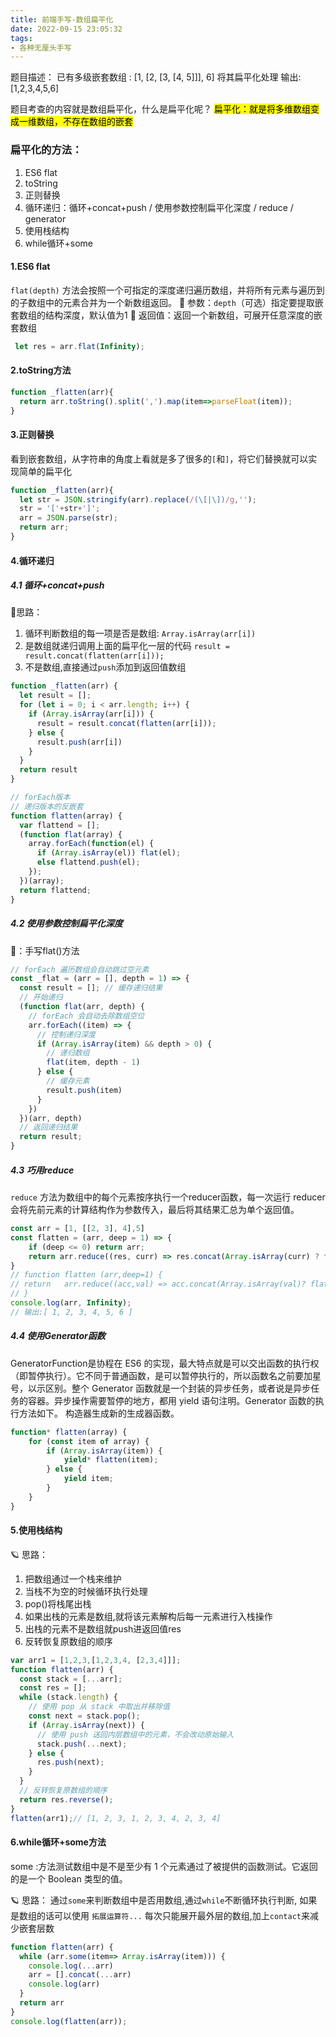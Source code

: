 ```yaml
---
title: 前端手写-数组扁平化
date: 2022-09-15 23:05:32
tags:
- 各种无厘头手写
---
```

题目描述：
已有多级嵌套数组 : [1, [2, [3, [4, 5]]], 6] 将其扁平化处理 输出: [1,2,3,4,5,6]

题目考查的内容就是数组扁平化，什么是扁平化呢？
<mark>扁平化：就是将多维数组变成一维数组，不存在数组的嵌套</mark>

### 扁平化的方法：
1. ES6 flat
2. toString
3. 正则替换
4. 循环递归：循环+concat+push / 使用参数控制扁平化深度 / reduce / generator
5. 使用栈结构
6. while循环+some
 
#### 1.ES6 flat
`flat(depth)` 方法会按照一个可指定的深度递归遍历数组，并将所有元素与遍历到的子数组中的元素合并为一个新数组返回。
🌟 参数：`depth`（可选）指定要提取嵌套数组的结构深度，默认值为1
🌟 返回值：返回一个新数组，可展开任意深度的嵌套数组
```javascript
 let res = arr.flat(Infinity);
```

#### 2.toString方法
```javascript
function _flatten(arr){
  return arr.toString().split(',').map(item=>parseFloat(item));
}
```

#### 3.正则替换
看到嵌套数组，从字符串的角度上看就是多了很多的`[`和`]`，将它们替换就可以实现简单的扁平化
```javascript
function _flatten(arr){
  let str = JSON.stringify(arr).replace(/(\[|\])/g,'');
  str = '['+str+']';
  arr = JSON.parse(str);
  return arr;
}
```

#### 4.循环递归
##### 4.1 循环+concat+push
🌟思路：
1. 循环判断数组的每一项是否是数组: `Array.isArray(arr[i])`
2. 是数组就递归调用上面的扁平化一层的代码 `result = result.concat(flatten(arr[i]));`
3. 不是数组,直接通过`push`添加到返回值数组

```javascript
function _flatten(arr) {
  let result = [];
  for (let i = 0; i < arr.length; i++) {
    if (Array.isArray(arr[i])) {
      result = result.concat(flatten(arr[i]));
    } else {
      result.push(arr[i])
    }
  }
  return result
}

// forEach版本
// 递归版本的反嵌套
function flatten(array) {
  var flattend = [];
  (function flat(array) {
    array.forEach(function(el) {
      if (Array.isArray(el)) flat(el);
      else flattend.push(el);
    });
  })(array);
  return flattend;
}
```
##### 4.2 使用参数控制扁平化深度
🌟：手写flat()方法
```javascript
// forEach 遍历数组会自动跳过空元素
const _flat = (arr = [], depth = 1) => {
  const result = []; // 缓存递归结果
  // 开始递归
  (function flat(arr, depth) {
    // forEach 会自动去除数组空位
    arr.forEach((item) => {
      // 控制递归深度
      if (Array.isArray(item) && depth > 0) {
        // 递归数组
        flat(item, depth - 1)
      } else {
        // 缓存元素
        result.push(item)
      }
    })
  })(arr, depth)
  // 返回递归结果
  return result;
}
```

##### 4.3 巧用reduce
`reduce` 方法为数组中的每个元素按序执行一个reducer函数，每一次运行 reducer 会将先前元素的计算结构作为参数传入，最后将其结果汇总为单个返回值。
```javascript
const arr = [1, [[2, 3], 4],5]
const flatten = (arr, deep = 1) => {
    if (deep <= 0) return arr;
    return arr.reduce((res, curr) => res.concat(Array.isArray(curr) ? flatten(curr, deep - 1) : curr), [])
}
// function flatten (arr,deep=1) {
// return   arr.reduce((acc,val) => acc.concat(Array.isArray(val)? flatten(val,deep-1):val),[])
// }
console.log(arr, Infinity);
// 输出:[ 1, 2, 3, 4, 5, 6 ]
```

##### 4.4 使用Generator函数

GeneratorFunction是协程在 ES6 的实现，最大特点就是可以交出函数的执行权（即暂停执行）。它不同于普通函数，是可以暂停执行的，所以函数名之前要加星号，以示区别。整个 Generator 函数就是一个封装的异步任务，或者说是异步任务的容器。异步操作需要暂停的地方，都用 yield 语句注明。Generator 函数的执行方法如下。
构造器生成新的生成器函数。
```javascript
function* flatten(array) {
    for (const item of array) {
        if (Array.isArray(item)) {
            yield* flatten(item);
        } else {
            yield item;
        }
    }
}

```

#### 5.使用栈结构
🪐 思路：
1. 把数组通过一个栈来维护
2. 当栈不为空的时候循环执行处理
3. pop()将栈尾出栈
4. 如果出栈的元素是数组,就将该元素解构后每一元素进行入栈操作
5. 出栈的元素不是数组就push进返回值res
6. 反转恢复原数组的顺序

```javascript
var arr1 = [1,2,3,[1,2,3,4, [2,3,4]]];
function flatten(arr) {
  const stack = [...arr];
  const res = [];
  while (stack.length) {
    // 使用 pop 从 stack 中取出并移除值
    const next = stack.pop();
    if (Array.isArray(next)) {
      // 使用 push 送回内层数组中的元素，不会改动原始输入
      stack.push(...next);
    } else {
      res.push(next);
    }
  }
  // 反转恢复原数组的顺序
  return res.reverse();
}
flatten(arr1);// [1, 2, 3, 1, 2, 3, 4, 2, 3, 4]
```

#### 6.while循环+some方法
some :方法测试数组中是不是至少有 1 个元素通过了被提供的函数测试。它返回的是一个 Boolean 类型的值。

🪐 思路：
通过`some`来判断数组中是否用数组,通过`while`不断循环执行判断, 如果是数组的话可以使用 `拓展运算符...` 每次只能展开最外层的数组,加上`contact`来减少嵌套层数

```javascript
function flatten(arr) {
  while (arr.some(item=> Array.isArray(item))) {
    console.log(...arr)
    arr = [].concat(...arr)
    console.log(arr)
  }
  return arr
}
console.log(flatten(arr));
```